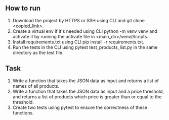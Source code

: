 ## How to run
1. Download the project by HTTPS or SSH using CLI and git clone <copied_link>.
2. Create a virtual env if it's needed using CLI python -m venv venv and activate it by running the activate file in <main_dir>/venv/Scripts.
3. Install requirements.txt using CLI pip install -r requirements.txt.
4. Run the tests in the CLI using pytest test_products_list.py in the same directory as the test file.


## Task
1. Write a function that takes the JSON data as input and returns a list of names of all products.
2. Write a function that takes the JSON data as input and a price threshold, and returns a list of products which price is greater than or equal to the threshold.
3. Create two tests using pytest to ensure the correctness of these functions.

